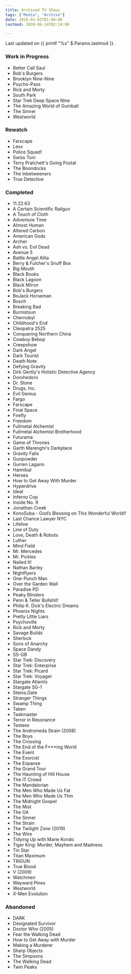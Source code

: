 ```yaml
---
title: Archived TV Shows
tags: ["Media", "Archive"]
date: 2018-01-01T01:00:00
lastmod: 2020-06-14T02:24:00

---
```


Last updated on {{ printf "%s" $.Params.lastmod }}.

### Work in Progress
* Better Call Saul
* Bob's Burgers
* Brooklyn Nine-Nine
* Psycho-Pass
* Rick and Morty
* South Park
* Star Trek Deep Space Nine
* The Amazing World of Gumball
* The Sinner
* Westworld

### Rewatch
* Farscape
* Lexx
* Police Squad!
* Swiss Toni
* Terry Pratchett's Going Postal
* The Boondocks
* The Inbetweeners
* True Detective

### Completed
* 11.22.63
* A Certain Scientific Railgun
* A Touch of Cloth
* Adventure Time
* Almost Human
* Altered Carbon
* American Gods
* Archer
* Ash vs. Evil Dead
* Avenue 5
* Battle Angel Alita
* Berry & Fulcher's Snuff Box
* Big Mouth
* Black Books
* Black Lagoon
* Black Mirror
* Bob's Burgers
* BoJack Horseman
* Bosch
* Breaking Bad
* Burnistoun
* Chernobyl
* Childhood's End
* Cleopatra 2525
* Conquering Northern China
* Cowboy Bebop
* Creepshow
* Dark Angel
* Dark Tourist
* Death Note
* Defying Gravity
* Dirk Gently's Holistic Detective Agency
* Dorohedoro
* Dr. Stone
* Drugs, Inc.
* Evil Genius
* Fargo
* Farscape
* Final Space
* Firefly
* Freedom
* Fullmetal Alchemist
* Fullmetal Alchemist Brotherhood
* Futurama
* Game of Thrones
* Garth Marenghi's Darkplace
* Gravity Falls
* Gunpowder
* Gurren Lagann
* Hannibal
* Heroes
* How to Get Away With Murder
* Hyperdrive
* Ideal
* Inferno Cop
* Inside No. 9
* Jonathan Creek
* KonoSuba - God’s Blessing on This Wonderful World!!
* Last Chance Lawyer NYC
* Lifeline
* Line of Duty
* Love, Death & Robots
* Luther
* Mind Field
* Mr. Mercedes
* Mr. Pickles
* Nailed It!
* Nathan Barley
* Nightflyers
* One-Punch Man
* Over the Garden Wall
* Paradise PD
* Peaky Blinders
* Penn & Teller Bullshit!
* Philip K. Dick's Electric Dreams
* Phoenix Nights
* Pretty Little Liars
* Psychoville
* Rick and Morty
* Savage Builds
* Sherlock
* Sons of Anarchy
* Space Dandy
* SS-GB
* Star Trek: Discovery
* Star Trek: Enterprise
* Star Trek: Picard
* Star Trek: Voyager
* Stargate Atlantis
* Stargate SG-1
* Steins;Gate
* Stranger Things
* Swamp Thing
* Taken
* Taskmaster
* Terror in Resonance
* Testees
* The Andromeda Strain (2008)
* The Boys
* The Crossing
* The End of the F***ing World
* The Event
* The Exorcist
* The Expanse
* The Grand Tour
* The Haunting of Hill House
* The IT Crowd
* The Mandalorian
* The Men Who Made Us Fat
* The Men Who Made Us Thin
* The Midnight Gospel
* The Mist
* The OA
* The Sinner
* The Strain
* The Twilight Zone (2019)
* The Wire
* Tidying Up with Marie Kondo
* Tiger King: Murder, Mayhem and Madness
* Tin Star
* Titan Maximum
* TRIGUN
* True Blood
* V (2009)
* Watchmen
* Wayward Pines
* Westworld
* X-Men Evolution

### Abandoned
* DARK
* Designated Survivor
* Doctor Who (2005)
* Fear the Walking Dead
* How to Get Away with Murder
* Making a Murderer
* Sharp Objects
* The Simpsons
* The Walking Dead
* Twin Peaks
